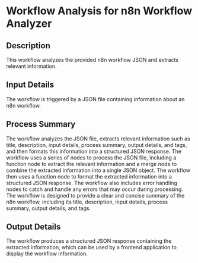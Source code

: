 # Workflow Analysis for n8n Workflow Analyzer

## Description
This workflow analyzes the provided n8n workflow JSON and extracts relevant information.

## Input Details
The workflow is triggered by a JSON file containing information about an n8n workflow.

## Process Summary
The workflow analyzes the JSON file, extracts relevant information such as title, description, input details, process summary, output details, and tags, and then formats this information into a structured JSON response. The workflow uses a series of nodes to process the JSON file, including a function node to extract the relevant information and a merge node to combine the extracted information into a single JSON object. The workflow then uses a function node to format the extracted information into a structured JSON response. The workflow also includes error handling nodes to catch and handle any errors that may occur during processing. The workflow is designed to provide a clear and concise summary of the n8n workflow, including its title, description, input details, process summary, output details, and tags.

## Output Details
The workflow produces a structured JSON response containing the extracted information, which can be used by a frontend application to display the workflow information.
